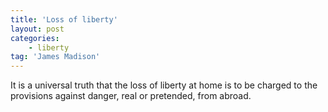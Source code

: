 ```yaml
---
title: 'Loss of liberty'
layout: post
categories:
    - liberty
tag: 'James Madison'
---
```


It is a universal truth that the loss of liberty at home is to be charged to the provisions against danger, real or pretended, from abroad.
